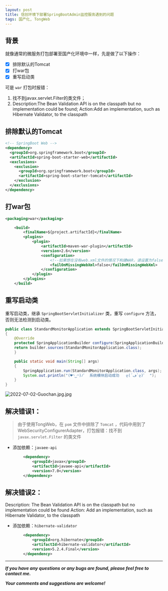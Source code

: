 ```yaml
---
layout: post
title: 信创环境下部署SpringBootAdmin监控服务遇到的问题
tags: 国产化, TongWeb
---
```


## 背景

就像通常的微服务打包部署至国产化环境中一样，先是做了以下操作：

* [X] 排除默认的Tomcat
* [X] 打war包
* [X] 重写启动类

可是 `war` 打包时报错：

1. 找不到javax.servlet.Filter的类文件；
2. Description:The Bean Validation API is on the classpath but no implementation could be found; Action:Add an implementation, such as Hibernate Validator, to the classpath

## 排除默认的Tomcat

```xml
<!-- SpringBoot Web -->
<dependency>
  <groupId>org.springframework.boot</groupId>
  <artifactId>spring-boot-starter-web</artifactId>
  <exclusions>
    <exclusion>
      <groupId>org.springframework.boot</groupId>
      <artifactId>spring-boot-starter-tomcat</artifactId>
    </exclusion>
  </exclusions>
</dependency>
```

## 打war包

```xml
<packaging>war</packaging>

    <build>
        <finalName>${project.artifactId}</finalName>
        <plugins>
            <plugin>
                <artifactId>maven-war-plugin</artifactId>
                <version>2.6</version>
                <configuration>
                    <!--如果想在没有web.xml文件的情况下构建WAR，请设置为false。-->
                    <failOnMissingWebXml>false</failOnMissingWebXml>
                </configuration>
            </plugin>
        </plugins>
    </build>
```

## 重写启动类

重写启动类，继承 `SpringBootServletInitializer` 类，重写 `configure` 方法，否则无法检测到启动类。

```java
public class StandardMonitorApplication extends SpringBootServletInitializer
{
    @Override
    protected SpringApplicationBuilder configure(SpringApplicationBuilder builder) {
    return builder.sources(StandardMonitorApplication.class);
    }

    public static void main(String[] args)
    {
        SpringApplication.run(StandardMonitorApplication.class, args);
        System.out.println("(♥◠‿◠)ﾉﾞ  系统模块启动成功   ლ(´ڡ`ლ)ﾞ  ");
    }
}
```

![2022-07-02-Guochan.jpg.jpg](https://github.com/heartsuit/heartsuit.github.io/raw/master/pictures/2022-07-02-Guochan.jpg.jpg)

## 解决错误1：

> 由于使用TongWeb，在 `pom` 文件中排除了 `Tomcat` ，代码中用到了WebSecurityConfigurerAdapter，打包报错：找不到 `javax.servlet.Filter` 的类文件

* 添加依赖：`javaee-api`

```xml
        <dependency>
            <groupId>javax</groupId>
            <artifactId>javaee-api</artifactId>
            <version>7.0</version>
        </dependency>
```

## 解决错误2：

  Description:
  The Bean Validation API is on the classpath but no implementation could be found
  Action:
  Add an implementation, such as Hibernate Validator, to the classpath

* 添加依赖：`hibernate-validator`

```xml
        <dependency>
            <groupId>org.hibernate</groupId>
            <artifactId>hibernate-validator</artifactId>
            <version>5.2.4.Final</version>
        </dependency>
```

---

***If you have any questions or any bugs are found, please feel free to contact me.***

***Your comments and suggestions are welcome!***
